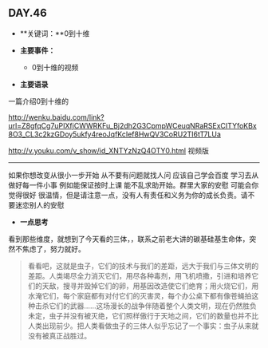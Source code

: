 ## DAY.46
+ **关键词：**0到十维
+ **主要事件：**
    + 0到十维的视频
    
    
+ **主要语录**

一篇介绍0到十维的

http://wenku.baidu.com/link?url=Z8gfqCg7uPIXfjCWWRKFu_Bj2dh2G3CpmpWCeuqNRaRSExCITYfoKBx8O3_CL3c2kzGDoy5ukfy4reoJqfKcIef8HwQV3CoRU2TI6tT7LUa

http://v.youku.com/v_show/id_XNTYzNzQ4OTY0.html 视频版

----------

如果你想改变从很小一步开始 从不要有问题就找人问 应该自己学会百度 学习去从做好每一件小事 例如能保证按时上课 能不乱求助开始。群里大家的安慰 可能会你觉得很好 很温情，但是请注意一点，没有人有责任和义务为你的成长负责。请不要迷恋别人的安慰

+ **一点思考**

看到那些维度，就想到了今天看的三体，，联系之前老大讲的碳基硅基生命体，突然不焦虑了，努力就好。

> 看看吧，这就是虫子，它们的技术与我们的差距，远大于我们与三体文明的差距。人类竭尽全力消灭它们，用尽各种毒剂，用飞机喷撒，引进和培养它们的天敌，搜寻并毁掉它们的卵，用基因改造使它们绝育；用火烧它们，用水淹它们，每个家庭都有对付它们的灭害灵，每个办公桌下都有像苍蝇拍这种击杀它们的武器……这场漫长的战争伴随着整个人类文明，现在仍然胜负未定，虫子并没有被灭绝，它们照样傲行于天地之间，它们的数量也并不比人类出现前少。把人类看做虫子的三体人似乎忘记了一个事实：虫子从来就没有被真正战胜过。